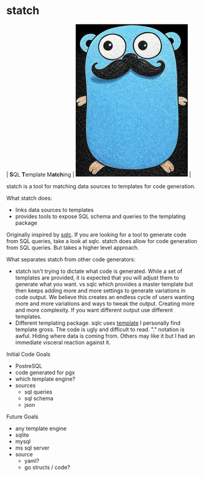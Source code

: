 

# statch

| **S**QL **T**emplate M**atch**ing | ![statch logo](docs/logo/logo.jpg) |

statch is a tool for matching data sources to templates for code generation.

What statch does:
- links data sources to templates
- provides tools to expose SQL schema and queries to the templating package

Originally inspired by [sqlc](https://github.com/sqlc-dev/sqlc). If you are looking
for a tool to generate code from SQL queries, take a look at sqlc. statch does allow
for code generation from SQL queries. But takes a higher level approach.

What separates statch from other code generators:
- statch isn't trying to dictate what code is generated. While a set of templates 
  are provided, it is expected that you will adjust them to generate what you want.
  vs sqlc which provides a master template but then keeps adding more and more
  settings to generate variations in code output. We believe this creates an
  endless cycle of users wanting more and more variations and ways to tweak the
  output. Creating more and more complexity. If you want different output use
  different templates.
- Different templating package. sqlc uses [template](https://pkg.go.dev/text/template)
  I personally find template gross. The code is ugly and difficult to read.
  "." notation is awful. Hiding where data is coming from. Others may like it
  but I had an immediate visceral reaction against it.

Initial Code Goals
- PostreSQL
- code generated for pgx
- which template engine?
- sources
  - sql queries
  - sql schema
  - json

Future Goals
- any template engine
- sqlite
- mysql
- ms sql server
- source
  - yaml?
  - go structs / code?
